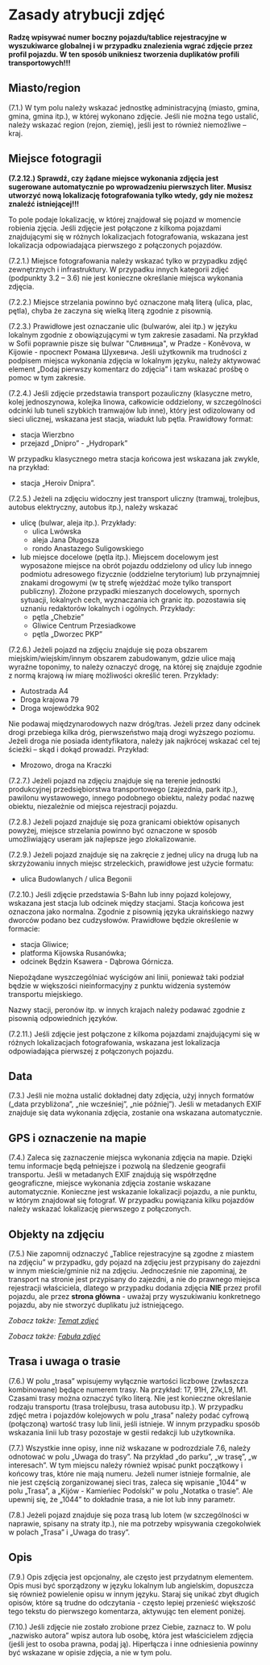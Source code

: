 # Zasady atrybucji zdjęć

**Radzę wpisywać numer boczny pojazdu/tablice rejestracyjne w wyszukiwarce globalnej i w przypadku znalezienia wgrać zdjęcie przez profil pojazdu. W ten sposób unikniesz tworzenia duplikatów profili transportowych!!!**

## Miasto/region

(7.1.) W tym polu należy wskazać jednostkę administracyjną (miasto, gmina, gmina, gmina itp.), w której wykonano zdjęcie. Jeśli nie można tego ustalić, należy wskazać region (rejon, ziemię), jeśli jest to również niemożliwe – kraj.

## Miejsce fotogragii

**(7.2.12.) Sprawdź, czy żądane miejsce wykonania zdjęcia jest sugerowane automatycznie po wprowadzeniu pierwszych liter. Musisz utworzyć nową lokalizację fotografowania tylko wtedy, gdy nie możesz znaleźć istniejącej!!!**

To pole podaje lokalizację, w której znajdował się pojazd w momencie robienia zjęcia. Jeśli zdjęcie jest połączone z kilkoma pojazdami znajdującymi się w różnych lokalizacjach fotografowania, wskazana jest lokalizacja odpowiadająca pierwszego z połączonych pojazdów.

(7.2.1.) Miejsce fotografowania należy wskazać tylko w przypadku zdjęć zewnętrznych i infrastruktury. W przypadku innych kategorii zdjęć (podpunkty 3.2 – 3.6) nie jest konieczne określanie miejsca wykonania zdjęcia.

(7.2.2.) Miejsce strzelania powinno być oznaczone małą literą (ulica, plac, pętla), chyba że zaczyna się wielką literą zgodnie z pisownią.

(7.2.3.) Prawidłowe jest oznaczanie ulic (bulwarów, alei itp.) w języku lokalnym zgodnie z obowiązującymi w tym zakresie zasadami. Na przykład w Sofii poprawnie pisze się bulwar "Сливница", w Pradze - Koněvova, w Kijowie - проспект Романа Шухевича. Jeśli użytkownik ma trudności z podpisem miejsca wykonania zdjęcia w lokalnym języku, należy aktywować element „Dodaj pierwszy komentarz do zdjęcia” i tam wskazać prośbę o pomoc w tym zakresie.

(7.2.4.) Jeśli zdjęcie przedstawia transport pozauliczny (klasyczne metro, kolej jednoszynowa, kolejka linowa, całkowicie oddzielony, w szczególności odcinki lub tuneli szybkich tramwajów lub inne), który jest odizolowany od sieci ulicznej, wskazana jest stacja, wiadukt lub pętla. Prawidłowy format:
* stacja Wierzbno
* przejazd „Dnipro” - „Hydropark”

W przypadku klasycznego metra stacja końcowa jest wskazana jak zwykle, na przykład:
* stacja „Heroiv Dnipra”.

(7.2.5.) Jeżeli na zdjęciu widoczny jest transport uliczny (tramwaj, trolejbus, autobus elektryczny, autobus itp.), należy wskazać
* ulicę (bulwar, aleja itp.). Przykłady:
    * ulica Lwówska
    * aleja Jana Długosza
    * rondo Anastazego Suligowskiego
* lub miejsce docelowe (pętla itp.). Miejscem docelowym jest wyposażone miejsce na obrót pojazdu oddzielony od ulicy lub innego podmiotu adresowego fizycznie (oddzielne terytorium) lub przynajmniej znakami drogowymi (w tę strefę wjeżdżać może tylko transport publiczny). Złożone przypadki mieszanych docelowych, spornych sytuacji, lokalnych cech, wyznaczania ich granic itp. pozostawia się uznaniu redaktorów lokalnych i ogólnych. Przykłady:
    * pętla „Chebzie” 
    * Gliwice Centrum Przesiadkowe
    * pętla „Dworzec PKP”

(7.2.6.) Jeżeli pojazd na zdjęciu znajduje się poza obszarem miejskim/wiejskim/innym obszarem zabudowanym, gdzie ulice mają wyraźne toponimy, to należy oznaczyć drogę, na której się znajduje zgodnie z normą krajową iw miarę możliwości określić teren. Przykłady:
* Autostrada A4
* Droga krajowa 79
* Droga wojewódzka 902

Nie podawaj międzynarodowych nazw dróg/tras. Jeżeli przez dany odcinek drogi przebiega kilka dróg, pierwszeństwo mają drogi wyższego poziomu. Jeżeli droga nie posiada identyfikatora, należy jak najkrócej wskazać cel tej ścieżki – skąd i dokąd prowadzi. Przykład:
* Mrozowo, droga na Kraczki

(7.2.7.) Jeżeli pojazd na zdjęciu znajduje się na terenie jednostki produkcyjnej przedsiębiorstwa transportowego (zajezdnia, park itp.), pawilonu wystawowego, innego podobnego obiektu, należy podać nazwę obiektu, niezależnie od miejsca rejestracji pojazdu.

(7.2.8.) Jeżeli pojazd znajduje się poza granicami obiektów opisanych powyżej, miejsce strzelania powinno być oznaczone w sposób umożliwiający useram jak najlepsze jego zlokalizowanie.

(7.2.9.) Jeżeli pojazd znajduje się na zakręcie z jednej ulicy na drugą lub na skrzyżowaniu innych miejsc strzeleckich, prawidłowe jest użycie formatu:
* ulica Budowlanych / ulica Begonii

(7.2.10.) Jeśli zdjęcie przedstawia S-Bahn lub inny pojazd kolejowy, wskazana jest stacja lub odcinek między stacjami. Stacja końcowa jest oznaczona jako normalna. Zgodnie z pisownią języka ukraińskiego nazwy dworców podano bez cudzysłowów. Prawidłowe będzie określenie w formacie:
* stacja Gliwice;
* platforma Kijowska Rusanówka;
* odcinek Będzin Ksawera - Dąbrowa Górnicza.

Niepożądane wyszczególniać wyścigów ani linii, ponieważ taki podział będzie w większości nieinformacyjny z punktu widzenia systemów transportu miejskiego.

Nazwy stacji, peronów itp. w innych krajach należy podawać zgodnie z pisownią odpowiednich języków.

(7.2.11.) Jeśli zdjęcie jest połączone z kilkoma pojazdami znajdującymi się w różnych lokalizacjach fotografowania, wskazana jest lokalizacja odpowiadająca pierwszej z połączonych pojazdu.

## Data

(7.3.) Jeśli nie można ustalić dokładnej daty zdjęcia, użyj innych formatów („data przybliżona”, „nie wcześniej”, „nie później”). Jeśli w metadanych EXIF ​​​​znajduje się data wykonania zdjęcia, zostanie ona wskazana automatycznie.

## GPS i oznaczenie na mapie

(7.4.) Zaleca się zaznaczenie miejsca wykonania zdjęcia na mapie. Dzięki temu informacje będą pełniejsze i pozwolą na śledzenie geografii transportu. Jeśli w metadanych EXIF ​​znajdują się współrzędne geograficzne, miejsce wykonania zdjęcia zostanie wskazane automatycznie. Konieczne jest wskazanie lokalizacji pojazdu, a nie punktu, w którym znajdował się fotograf. W przypadku powiązania kilku pojazdów należy wskazać lokalizację pierwszego z połączonych.

## Objekty na zdjęciu

(7.5.) Nie zapomnij odznaczyć „Tablice rejestracyjne są zgodne z miastem na zdjęciu” w przypadku, gdy pojazd na zdjęciu jest przypisany do zajezdni w innym mieście/gminie niż na zdjęciu. Jednocześnie nie zapominaj, że transport na stronie jest przypisany do zajezdni, a nie do prawnego miejsca rejestracji właściciela, dlatego w przypadku dodania zdjęcia **NIE** przez profil pojazdu, ale przez **strona główna** - uważaj przy wyszukiwaniu konkretnego pojazdu, aby nie stworzyć duplikatu już istniejącego.

*Zobacz także: [Temat zdjęć](./Redame.md#temat)*

*Zobacz także: [Fabuła zdjęć](./Redame.md#fabuła-zdjęć)*

## Trasa i uwaga o trasie

(7.6.) W polu „trasa” wpisujemy wyłącznie wartości liczbowe (zwłaszcza kombinowane) będące numerem trasy. Na przykład: 17, 91Н, 27к, ​​​​L9, M1. Czasami trasy można oznaczyć tylko literą. Nie jest konieczne określanie rodzaju transportu (trasa trolejbusu, trasa autobusu itp.).
W przypadku zdjęć metra i pojazdów kolejowych w polu „trasa” należy podać cyfrową (połączoną) wartość trasy lub linii, jeśli istnieje. W innym przypadku sposób wskazania linii lub trasy pozostaje w gestii redakcji lub użytkownika.

(7.7.) Wszystkie inne opisy, inne niż wskazane w podrozdziale 7.6, należy odnotować w polu „Uwaga do trasy”. Na przykład „do parku”, „w trasę”, „w interesach”. W tym miejscu należy również wpisać punkt początkowy i końcowy tras, które nie mają numeru. Jeżeli numer istnieje formalnie, ale nie jest częścią zorganizowanej sieci tras, zaleca się wpisanie „1044” w polu „Trasa”, a „Kijów - Kamieńiec Podolski” w polu „Notatka o trasie”. Ale upewnij się, że „1044” to dokładnie trasa, a nie lot lub inny parametr.

(7.8.) Jeżeli pojazd znajduje się poza trasą lub lotem (w szczególności w naprawie, spisany na straty itp.), nie ma potrzeby wpisywania czegokolwiek w polach „Trasa” i „Uwaga do trasy”.

## Opis

(7.9.) Opis zdjęcia jest opcjonalny, ale często jest przydatnym elementem. Opis musi być sporządzony w języku lokalnym lub angielskim, dopuszcza się również powielenie opisu w innym języku. Staraj się unikać zbyt długich opisów, które są trudne do odczytania - często lepiej przenieść większość tego tekstu do pierwszego komentarza, aktywując ten element poniżej.

(7.10.) Jeśli zdjęcie nie zostało zrobione przez Ciebie, zaznacz to. W polu „nazwisko autora” wpisz autora lub osobę, która jest właścicielem zdjęcia (jeśli jest to osoba prawna, podaj ją). Hiperłącza i inne odniesienia powinny być wskazane w opisie zdjęcia, a nie w tym polu.